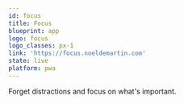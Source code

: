 ```yaml
---
id: focus
title: Focus
blueprint: app
logo: focus
logo_classes: px-1
link: 'https://focus.noeldemartin.com'
state: live
platform: pwa
---
```


Forget distractions and focus on what's important.
